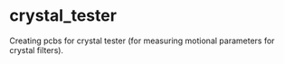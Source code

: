 # crystal_tester
Creating pcbs for crystal tester (for measuring motional parameters for crystal filters).
